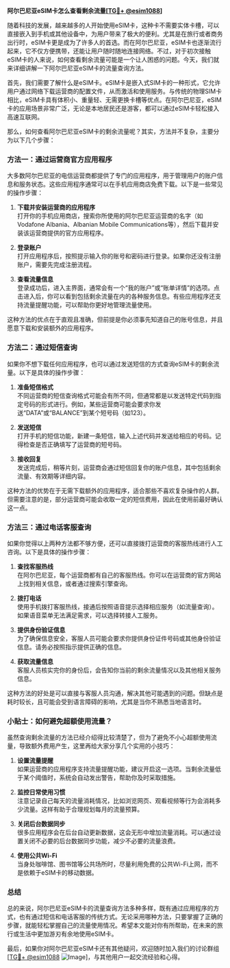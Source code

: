**阿尔巴尼亚eSIM卡怎么查看剩余流量[[TG💪+ @esim1088](https://t.me/s/esim1088)]**

随着科技的发展，越来越多的人开始使用eSIM卡，这种卡不需要实体卡槽，可以直接嵌入到手机或其他设备中，为用户带来了极大的便利。尤其是在旅行或者商务出行时，eSIM卡更是成为了许多人的首选。而在阿尔巴尼亚，eSIM卡也逐渐流行起来，它不仅方便携带，还能让用户随时随地连接网络。不过，对于初次接触eSIM卡的人来说，如何查看剩余流量可能是一个让人困惑的问题。今天，我们就来详细讲解一下阿尔巴尼亚eSIM卡的流量查询方法。

首先，我们需要了解什么是eSIM卡。eSIM卡是嵌入式SIM卡的一种形式，它允许用户通过网络下载运营商的配置文件，从而激活和使用服务。与传统的物理SIM卡相比，eSIM卡具有体积小、重量轻、无需更换卡槽等优点。在阿尔巴尼亚，eSIM卡的应用场景非常广泛，无论是本地居民还是游客，都可以通过eSIM卡轻松接入高速互联网。

那么，如何查看阿尔巴尼亚eSIM卡的剩余流量呢？其实，方法并不复杂，主要分为以下几个步骤：

### 方法一：通过运营商官方应用程序

大多数阿尔巴尼亚的电信运营商都提供了专门的应用程序，用于管理用户的账户信息和服务状态。这些应用程序通常可以在手机应用商店免费下载。以下是一些常见的操作步骤：

1. **下载并安装运营商的应用程序**  
   打开你的手机应用商店，搜索你所使用的阿尔巴尼亚运营商的名字（如Vodafone Albania、Albanian Mobile Communications等），然后下载并安装该运营商提供的官方应用程序。

2. **登录账户**  
   打开应用程序后，按照提示输入你的账号和密码进行登录。如果你还没有注册账户，需要先完成注册流程。

3. **查看流量信息**  
   登录成功后，进入主界面，通常会有一个“我的账户”或“账单详情”的选项。点击进入后，你可以看到包括剩余流量在内的各种服务信息。有些应用程序还支持流量提醒功能，可以帮助你更好地管理流量使用。

这种方法的优点在于直观且准确，但前提是你必须事先知道自己的账号信息，并且愿意下载和安装额外的应用程序。

### 方法二：通过短信查询

如果你不想下载任何应用程序，也可以通过发送短信的方式查询eSIM卡的剩余流量。以下是具体的操作步骤：

1. **准备短信格式**  
   不同运营商的短信查询格式可能会有所不同，但通常都是以发送特定代码到指定号码的形式进行。例如，某些运营商可能会要求你发送“DATA”或“BALANCE”到某个短号码（如123）。

2. **发送短信**  
   打开手机的短信功能，新建一条短信，输入上述代码并发送给相应的号码。记得检查是否正确填写了运营商的短号码。

3. **接收回复**  
   发送完成后，稍等片刻，运营商会通过短信回复你的账户信息，其中包括剩余流量、有效期等详细内容。

这种方法的优势在于无需下载额外的应用程序，适合那些不喜欢复杂操作的人群。但需要注意的是，部分运营商可能会收取一定的短信费用，因此在使用前最好确认这一点。

### 方法三：通过电话客服查询

如果你觉得以上两种方法都不够方便，还可以直接拨打运营商的客服热线进行人工咨询。以下是具体的操作步骤：

1. **查找客服热线**  
   在阿尔巴尼亚，每个运营商都有自己的客服热线。你可以在运营商的官方网站上找到相关信息，或者通过搜索引擎查询。

2. **拨打电话**  
   使用手机拨打客服热线，接通后按照语音提示选择相应服务（如流量查询）。如果语音菜单无法满足需求，可以选择转接人工服务。

3. **提供身份验证信息**  
   为了确保信息安全，客服人员可能会要求你提供身份证件号码或其他身份验证信息。请务必按照指示提供正确的信息。

4. **获取流量信息**  
   客服人员核实完你的身份后，会告知你当前的剩余流量情况以及其他相关服务信息。

这种方法的好处是可以直接与客服人员沟通，解决其他可能遇到的问题。但缺点是耗时较长，且可能会受到语言障碍的影响，尤其是当你不熟悉当地语言时。

### 小贴士：如何避免超额使用流量？

虽然查询剩余流量的方法已经介绍得比较清楚了，但为了避免不小心超额使用流量，导致额外费用产生，这里再给大家分享几个实用的小技巧：

1. **设置流量提醒**  
   如果运营商的应用程序支持流量提醒功能，建议开启这一选项。当剩余流量低于某个阈值时，系统会自动发出警告，帮助你及时采取措施。

2. **监控日常使用习惯**  
   注意记录自己每天的流量消耗情况，比如浏览网页、观看视频等行为会消耗多少流量。这样有助于合理规划每月的流量预算。

3. **关闭后台数据同步**  
   很多应用程序会在后台自动更新数据，这会无形中增加流量消耗。可以通过设置关闭不必要的后台数据同步功能，减少不必要的流量浪费。

4. **使用公共Wi-Fi**  
   当身处咖啡馆、图书馆等公共场所时，尽量利用免费的公共Wi-Fi上网，而不是依赖于eSIM卡的移动数据。

### 总结

总的来说，阿尔巴尼亚eSIM卡的流量查询方法多种多样，既有通过应用程序的方式，也有通过短信和电话客服的传统方式。无论采用哪种方法，只要掌握了正确的步骤，就能轻松掌握自己的流量使用情况。希望本文能对你有所帮助，在未来的旅行或生活中更加游刃有余地使用eSIM卡。

最后，如果你对阿尔巴尼亚eSIM卡还有其他疑问，欢迎随时加入我们的讨论群组[[TG💪+ @esim1088](https://t.me/s/esim1088) ![Image](https://i.postimg.cc/4NQfJmqS/Snipaste-2025-05-13-00-14-12.png)]，与其他用户一起交流经验和心得。